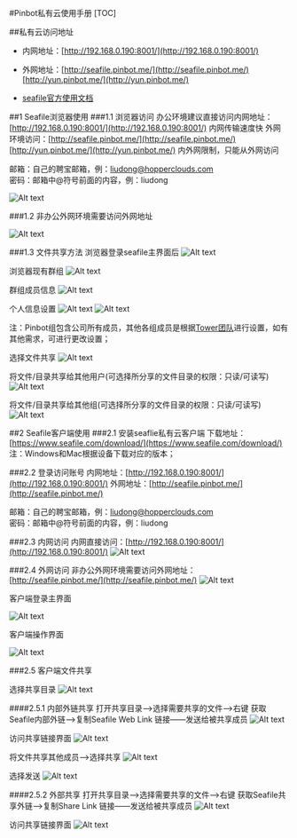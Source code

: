 #Pinbot私有云使用手册
[TOC]


##私有云访问地址
- 内网地址：[http://192.168.0.190:8001/](http://192.168.0.190:8001/)
- 外网地址：[http://seafile.pinbot.me/](http://seafile.pinbot.me/)    [http://yun.pinbot.me/](http://yun.pinbot.me/)

- [seafile官方使用文档](https://www.seafile.com/help/)

##1 Seafile浏览器使用
###1.1 浏览器访问
办公环境建议直接访问内网地址：[http://192.168.0.190:8001/](http://192.168.0.190:8001/)  内网传输速度快
外网环境访问：[http://seafile.pinbot.me/](http://seafile.pinbot.me/)  [http://yun.pinbot.me/](http://yun.pinbot.me/)  内外网限制，只能从外网访问

邮箱：自己的聘宝邮箱，例：liudong@hopperclouds.com  
密码：邮箱中@符号前面的内容，例：liudong  

![Alt text](./images/seafile_browser_lan.png)

###1.2 非办公外网环境需要访问外网地址

![Alt text](./images/seafile_browser.png)

###1.3 文件共享方法
浏览器登录seafile主界面后
![Alt text](./images/seafile_browser_m.png)

浏览器现有群组
![Alt text](./images/seafile_browser_group.png)

群组成员信息
![Alt text](./images/seafile_group_info.png)

个人信息设置
![Alt text](./images/seafile_person_site.png)
![Alt text](./images/seafile_person_info.png)

注：Pinbot组包含公司所有成员，其他各组成员是根据[Tower团队](https://tower.im/teams/a78e154e87914dce93b0e970be8de11c/members/)进行设置，如有其他需求，可进行更改设置；

选择文件共享
![Alt text](./images/seafile_share.png)

将文件/目录共享给其他用户(可选择所分享的文件目录的权限：只读/可读写)
![Alt text](./images/seafile_share_user.png)

将文件/目录共享给其他组(可选择所分享的文件目录的权限：只读/可读写)
![Alt text](./images/seafile_share_group.png)

##2 Seafile客户端使用
###2.1 安装seaflie私有云客户端
下载地址：[https://www.seafile.com/download/](https://www.seafile.com/download/)
注：Windows和Mac根据设备下载对应的版本；

###2.2 登录访问账号
内网地址：[http://192.168.0.190:8001/](http://192.168.0.190:8001/)
外网地址：[http://seafile.pinbot.me/](http://seafile.pinbot.me/)

邮箱：自己的聘宝邮箱，例：liudong@hopperclouds.com  
密码：邮箱中@符号前面的内容，例：liudong  

###2.3 内网访问
内网直接访问：[http://192.168.0.190:8001/](http://192.168.0.190:8001/)
![Alt text](./images/seafile_sign_lan.png)  

###2.4 外网访问
非办公外网环境需要访问外网地址：[http://seafile.pinbot.me/](http://seafile.pinbot.me/)
![Alt text](./images/seafile_sign_wan.png)

客户端登录主界面  

![Alt text](./images/seafile_client_m.png)  

客户端操作界面  

![Alt text](./images/seafile_client_display.png)  

###2.5 客户端文件共享

选择共享目录
![Alt text](./images/seafile_client_share.png)  

####2.5.1 内部外链共享
打开共享目录——>选择需要共享的文件——>右键 获取Seafile内部外链——>复制Seafile Web Link 链接——发送给被共享成员
![Alt text](./images/seafile_share_lan.png)  

访问共享链接界面
![Alt text](./images/seafile_lan_link.png)

将文件共享其他成员——>选择共享
![Alt text](./images/seafile_internal_share.png)

选择发送
![Alt text](./images/seafile_internal_download.png)

####2.5.2 外部共享
打开共享目录——>选择需要共享的文件——>右键 获取Seafile共享外链——>复制Share Link 链接——发送给被共享成员
![Alt text](./images/seafile_share_wan.png)  

访问共享链接界面
![Alt text](./images/seafile_wan_link.png)